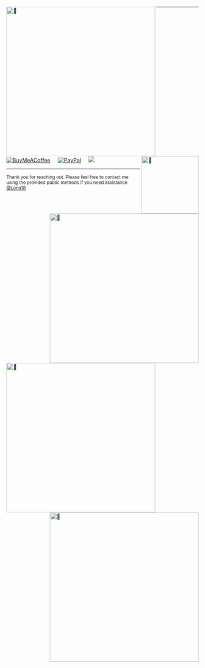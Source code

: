 [<img align="left" width="390" alt="🤡" src="https://gist.githubusercontent.com/Long18/3206741620c082528f7d448d5c27fb19/raw/general.svg?p">](#)
[<img align="right" width="150" alt="🤡" src="https://moe-counter.glitch.me/get/@long18?theme=asoul">](https://www.youtube.com/channel/UCXptkVJhpWBAdQP_jIYflFw)
[<img align="right" width="390" alt="🤡" src="https://gist.githubusercontent.com/Long18/3206741620c082528f7d448d5c27fb19/raw/medias.svg?p">](#)
[<img align="left" width="390" alt="🤡" src="https://gist.githubusercontent.com/Long18/3206741620c082528f7d448d5c27fb19/raw/sponsors.svg?p">](https://github.com/sponsors/long18)
[<img align="right" width="390" alt="🤡" src="https://gist.githubusercontent.com/Long18/3206741620c082528f7d448d5c27fb19/raw/achievements.svg?p">](#)

---

[![BuyMeACoffee](https://img.shields.io/badge/Buy%20Me%20a%20Coffee-ffdd00?style=for-the-badge&logo=buy-me-a-coffee&logoColor=black)](https://buymeacoffee.com/Williamm)&nbsp;&nbsp;&nbsp;&nbsp;&nbsp;[![PayPal](https://img.shields.io/badge/PayPal-00457C?style=for-the-badge&logo=paypal&logoColor=white)](https://paypal.me/longg18)&nbsp;&nbsp;&nbsp;&nbsp;&nbsp;[![](https://komarev.com/ghpvc/?username=long18&abbreviated=true&color=red)](https://github.com/Long18)


---

<sub>Thank you for reaching out. Please feel free to contact me using the provided public methods if you need assistance [@Long18](https://github.com/Long18)</sub>
